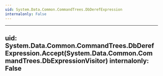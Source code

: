 ```yaml
---
uid: System.Data.Common.CommandTrees.DbDerefExpression
internalonly: False
---
```


---
uid: System.Data.Common.CommandTrees.DbDerefExpression.Accept(System.Data.Common.CommandTrees.DbExpressionVisitor)
internalonly: False
---
